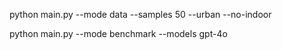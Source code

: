 python main.py --mode data --samples 50 --urban --no-indoor


python main.py --mode benchmark --models gpt-4o
